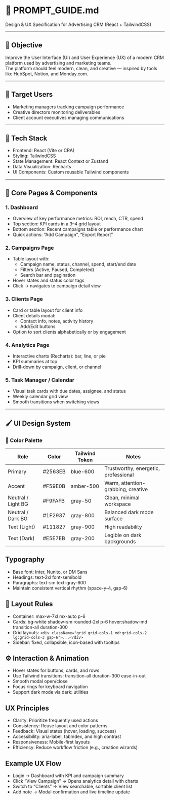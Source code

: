 # 🧭 PROMPT_GUIDE.md

Design & UX Specification for Advertising CRM (React + TailwindCSS)

---

## 🎯 Objective

Improve the User Interface (UI) and User Experience (UX) of a modern CRM platform used by advertising and marketing teams.  
The platform should feel modern, clean, and creative — inspired by tools like HubSpot, Notion, and Monday.com.

---

## 🧠 Target Users

-   Marketing managers tracking campaign performance
-   Creative directors monitoring deliverables
-   Client account executives managing communications

---

## 🧩 Tech Stack

-   Frontend: React (Vite or CRA)
-   Styling: TailwindCSS
-   State Management: React Context or Zustand
-   Data Visualization: Recharts
-   UI Components: Custom reusable Tailwind components

---

## 🧱 Core Pages & Components

### 1. Dashboard

-   Overview of key performance metrics: ROI, reach, CTR, spend
-   Top section: KPI cards in a 3–4 grid layout
-   Bottom section: Recent campaigns table or performance chart
-   Quick actions: “Add Campaign”, “Export Report”

### 2. Campaigns Page

-   Table layout with:
    -   Campaign name, status, channel, spend, start/end date
    -   Filters (Active, Paused, Completed)
    -   Search bar and pagination
-   Hover states and status color tags
-   Click → navigates to campaign detail view

### 3. Clients Page

-   Card or table layout for client info
-   Client details modal:
    -   Contact info, notes, activity history
    -   Add/Edit buttons
-   Option to sort clients alphabetically or by engagement

### 4. Analytics Page

-   Interactive charts (Recharts): bar, line, or pie
-   KPI summaries at top
-   Drill-down by campaign, client, or channel

### 5. Task Manager / Calendar

-   Visual task cards with due dates, assignee, and status
-   Weekly calendar grid view
-   Smooth transitions when switching views

---

## 🖌️ UI Design System

### 🎨 Color Palette

| Role               | Color   | Tailwind Token | Notes                                |
| ------------------ | ------- | -------------- | ------------------------------------ |
| Primary            | #2563EB | blue-600       | Trustworthy, energetic, professional |
| Accent             | #F59E0B | amber-500      | Warm, attention-grabbing, creative   |
| Neutral / Light BG | #F9FAFB | gray-50        | Clean, minimal workspace             |
| Neutral / Dark BG  | #1F2937 | gray-800       | Balanced dark mode surface           |
| Text (Light)       | #111827 | gray-900       | High readability                     |
| Text (Dark)        | #E5E7EB | gray-200       | Legible on dark backgrounds          |

## Typography

-   Base font: Inter, Nunito, or DM Sans
-   Headings: text-2xl font-semibold
-   Paragraphs: text-sm text-gray-600
-   Maintain consistent vertical rhythm (space-y-4, gap-6)

## 🧱 Layout Rules

-   Container: max-w-7xl mx-auto p-6
-   Cards: bg-white shadow-sm rounded-2xl p-6 hover:shadow-md transition-all duration-300
-   Grid layouts: `<div className="grid grid-cols-1 md:grid-cols-2 lg:grid-cols-3 gap-6">...</div>`
-   Sidebar: fixed, collapsible, icon-based with tooltips

## ⚙️ Interaction & Animation

-   Hover states for buttons, cards, and rows
-   Use Tailwind transitions: transition-all duration-300 ease-in-out
-   Smooth modal open/close
-   Focus rings for keyboard navigation
-   Support dark mode via dark: utilities

## UX Principles

-   Clarity: Prioritize frequently used actions
-   Consistency: Reuse layout and color patterns
-   Feedback: Visual states (hover, loading, success)
-   Accessibility: aria-label, tabIndex, and high contrast
-   Responsiveness: Mobile-first layouts
-   Efficiency: Reduce workflow friction (e.g., creation wizards)

## Example UX Flow

-   Login → Dashboard with KPI and campaign summary
-   Click “View Campaign” → Opens analytics detail with charts
-   Switch to “Clients” → View searchable, sortable client list
-   Add note → Modal confirmation and live timeline update
